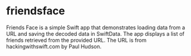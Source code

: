# friendsface
Friends Face is a simple Swift app that demonstrates loading data from a URL and saving the decoded data in SwiftData. The app displays a list of friends retrieved from the provided URL. The URL is from hackingwithswift.com by Paul Hudson.
